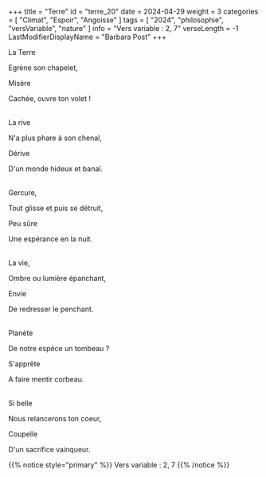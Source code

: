 +++
title = "Terre"
id = "terre_20"
date = 2024-04-29
weight = 3
categories = [ "Climat", "Espoir", "Angoisse" ]
tags = [ "2024", "philosophie", "versVariable", "nature" ]
info = "Vers variable : 2, 7"
verseLength = -1
LastModifierDisplayName = "Barbara Post"
+++

La Terre

Egrène son chapelet,

Misère

Cachée, ouvre ton volet !

 \
La rive

N'a plus phare à son chenal,

Dérive

D'un monde hideux et banal.

 \
Gercure,

Tout glisse et puis se détruit,

Peu sûre

Une espérance en la nuit.

 \
La vie,

Ombre ou lumière épanchant,

Envie

De redresser le penchant.

 \
Planète

De notre espèce un tombeau ?

S'apprête

A faire mentir corbeau.

 \
Si belle

Nous relancerons ton coeur,

Coupelle

D'un sacrifice vainqueur.

{{% notice style="primary" %}}
Vers variable : 2, 7
{{% /notice %}}
